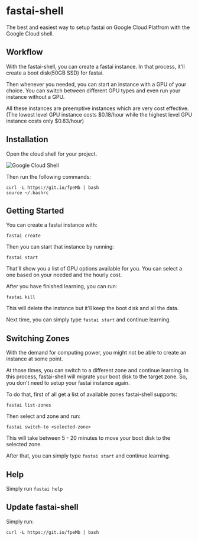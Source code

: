 # fastai-shell

The best and easiest way to setup fastai on Google Cloud Platfrom with the Google Cloud shell.

## Workflow

With the fastai-shell, you can create a fastai instance. In that process, it'll create a boot disk(50GB SSD) for fastai.

Then whenever you needed, you can start an instance with a GPU of your choice. You can switch between different GPU types and even run your instance without a GPU.

All these instances are preemptive instances which are very cost effective.
(The lowest level GPU instance costs $0.18/hour while the highest level GPU instance costs only $0.83/hour)

## Installation

Open the cloud shell for your project.

![Google Cloud Shell](https://user-images.githubusercontent.com/50838/47280304-53882280-d5f3-11e8-92d0-c0625b728967.png)

Then run the following commands:

```
curl -L https://git.io/fpeMb | bash
source ~/.bashrc
```

## Getting Started

You can create a fastai instance with:

```
fastai create
```

Then you can start that instance by running:

```
fastai start
```

That'll show you a list of GPU options available for you. You can select a one based on your needed and the hourly cost.

After you have finished learning, you can run:

```
fastai kill
```

This will delete the instance but it'll keep the boot disk and all the data.

Next time, you can simply type `fastai start` and continue learning.

## Switching Zones

With the demand for computing power, you might not be able to create an instance at some point.

At those times, you can switch to a different zone and continue learning. In this process, fastai-shell will migrate your boot disk to the target zone. So, you don't need to setup your fastai instance again.

To do that, first of all get a list of available zones fastai-shell supports:

```
fastai list-zones
```

Then select and zone and run:

```
fastai switch-to <selected-zone>
```

This will take between 5 - 20 minutes to move your boot disk to the selected zone. 

After that, you can simply type `fastai start` and continue learning.

## Help

Simply run `fastai help`

## Update fastai-shell

Simply run:

```
curl -L https://git.io/fpeMb | bash
```